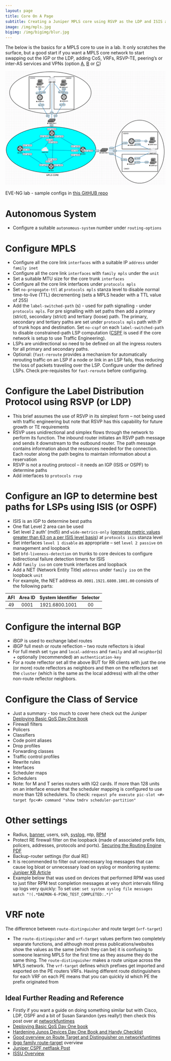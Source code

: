 ```yaml
---
layout: page
title: Core On A Page
subtitle: Creating a Juniper MPLS core using RSVP as the LDP and ISIS as the IGP. The brief assumes no current need for Traffic Engineering
image: /img/mpls.jpg
bigimg: /img/bigimg/blur.jpg
---
```

The below is the basics for a MPLS core to use in a lab. It only scratches the surface, but a good start if you want a MPLS core network to start swapping out the IGP or the LDP, adding CoS, VRFs, RSVP-TE, peering’s or inter-AS services and VPNs (option [A]( https://www.juniper.net/documentation/en_US/junose16.1/topics/concept/mbgp-inter-as-option-a-overview.html), [B]( https://www.juniper.net/documentation/en_US/junose16.1/topics/concept/mbgp-inter-as-option-b-overview.html) or [C]( https://www.juniper.net/documentation/en_US/junose16.1/topics/concept/mbgp-inter-as-option-c-overview.html))

![core_mpls](/img/core.png)

EVE-NG lab - sample configs in [this GitHUB repo](https://github.com/sipart/core_mpls)

# Autonomous System
* Configure a suitable `autonomous-system` number under `routing-options`

# Configure MPLS
* Configure all the core link `interfaces` with a suitable IP `address` under `family inet`
* Configure all the core link `interfaces` with `family mpls` under the `unit`
* Set a suitable MTU size for the core trunk `interfaces`
* Configure all the core link interfaces under `protocols mpls`
* Set `no-propogate-ttl` at `protocols mpls` stanza level to disable normal time-to-live (TTL) decrementing (sets a MPLS header with a TTL value of 255)
* Add the `label-switched-path` (s) - used for path signalling - under `protocols mpls`. For pre signalling with set paths then add a primary (strict), secondary (strict) and tertiary (loose) path. The primary, secondary and tertiary paths are set under `protocols mpls` path with IP of trunk hops and destination. Set `no-cspf` on each `label-switched-path` to disable constrained-path LSP computation ([CSPF](https://netflask.net/jnpr-constrained-shortest-path-first/) is used if the core network is setup to use Traffic Engineering).
* LSPs are unidirectional so need to be defined on all the ingress routers for all primary and secondary paths.
* Optional: (`fast-reroute` provides a mechanism for automatically rerouting traffic on an LSP if a node or link in an LSP fails, thus reducing the loss of packets traveling over the LSP. Configure under the defined LSPs. Check pre-requisites for `fast-reroute` before configuring.

# Configure the Label Distribution Protocol using RSVP (or LDP)
* This brief assumes the use of RSVP in its simplest form – not being used with traffic engineering but note that RSVP has this capability for future growth or TE requirements
* RSVP uses unidirectional and simplex flows through the network to perform its function. The inbound router initiates an RSVP path message and sends it downstream to the outbound router. The path message contains information about the resources needed for the connection. Each router along the path begins to maintain information about a reservation
* RSVP is not a routing protocol – it needs an IGP (ISIS or OSPF) to determine paths
* Add interfaces to `protocols rsvp`

# Configure an IGP to determine best paths for LSPs using ISIS (or OSPF)
* ISIS is an IGP to determine best paths
* One flat Level 2 area can be used
* Set level 2 auth’ (md5) and `wide-metrics-only` ([generate metric values greater than 63 on a per ISIS level basis](https://www.juniper.net/documentation/en_US/junos/topics/reference/configuration-statement/wide-metrics-only-edit-protocols-isis.html)) at `protocols isis` stanza level
* Set interfaces `level 1 disable` as appropriate – set `level 2 passive` on management and loopback
* Set `bfd-liveness-detection` on trunks to core devices to configure bidirectional failure detection timers for ISIS
* Add `family iso` on core trunk interfaces and loopback
* Add a NET (Network Entity Title) `address` under `family iso` on the loopback `unit`
* For example, the NET address `49.0001.1921.6800.1001.00` consists of the following parts:

|AFI|Area ID|System Identifier|Selector|
|:---:|:---:|:---:|:---:|
|49|0001|1921.6800.1001|00|

# Configure the internal BGP
* iBGP is used to exchange label routes
* iBGP full mesh or route reflection – two route reflectors is ideal
* For full mesh set `type` and `local-address` and `family` and all `neighbor`(s) + optionally (recommended) an `authentication-key`
* For a route reflector set all the above BUT for RR clients with just the one (or more) route reflectors as neighbors and then on the reflectors set the `cluster` (which is the same as the local address) with all the other non-route reflector neighbors.

# Configure the Class of Service
* Just a summary - too much to cover here check out the Juniper [Deploying Basic QoS Day One book](https://www.juniper.net/uk/en/training/jnbooks/day-one/fundamentals-series/deploying-basic-qos/)
* Firewall filters
* Policers
* Classifiers
* Code point aliases
* Drop profiles
* Forwarding classes
* Traffic control profiles
* Rewrite rules
* Interfaces
* Scheduler maps
* Schedulers
* Note: for M and T series routers with IQ2 cards. If more than 128 units on an interface ensure that the scheduler mapping is configured to use more than 128 schedulers. To check:
`request pfe execute pic-slot <#> target fpc<#> command "show tmdrv scheduler-partition"`

# Other settings
* Radius, [banner](https://www.juniper.net/documentation/en_US/junos/topics/task/configuration/authentication-router-login-message-qfx-series.html), users, ssh, [syslog](https://www.juniper.net/documentation/en_US/junos/topics/example/syslog-single-chassis-system-configuring.html), ntp, [RPM](https://www.juniper.net/documentation/en_US/junos/topics/concept/security-rpm-overview.html)
* Protect RE firewall filter on the loopback (made of associated prefix lists, policers, addresses, protocols and ports). [Securing the Routing Engine PDF](http://www.hiphop-resistance.com/juniperdayone/Securing_RouteEngine2.pdf)
* Backup-router settings (for dual RE)
* It is recommended to filter out unnecessary log messages that can cause log bloat or unnecessary load on syslog or monitoring systems: [Juniper KB Article](https://kb.juniper.net/InfoCenter/index?page=content&id=KB9382)
* Example below that was used on devices that performed RPM was used to just filter RPM test completion messages at very short intervals filling up logs very quickly: To set use:
`set system syslog file messages match "!(.*DAEMON-6-PING_TEST_COMPLETED:.*)"`

# VRF note
The difference between `route-distinguisher` and route target (`vrf-target`)
* The `route-distinguisher` and `vrf-target` values perform two completely separate functions, and although most press publications/websites show the values as the same (which they can be) it is confusing to someone learning MPLS for the first time as they assume they do the same thing. The `route-distinguisher` makes a route unique across the MPLS network. The `vrf-target` defines which prefixes get imported and exported on the PE routers VRFs. Having different route distinguishers for each VRF on each PE means that you can quickly id which PE the prefix originated from

## Ideal Further Reading and Reference
* Firstly if you want a guide on doing something similar but with Cisco, LDP, OSPF and a bit of Susan Sarandon (yes really!) then check this post over at [networkfuntimes](http://www.networkfuntimes.com/configure-a-basic-service-provider-mpls-vpn-free-gns3-topology-to-download/)
* [Deploying Basic QoS Day One book](https://www.juniper.net/uk/en/training/jnbooks/day-one/fundamentals-series/deploying-basic-qos/)
* [Hardening Junos Devices Day One Book and Handy Checklist](https://www.juniper.net/uk/en/training/jnbooks/day-one/fundamentals-series/hardening-junos-devices-checklist/)
* [Good overview on Route Target and Distinguisher on networkfuntimes](http://www.networkfuntimes.com/route-distinguishers-vs-route-targets-what-are-they-why-do-we-need-them-both/)
* [ibgp family route-target](https://www.juniper.net/documentation/en_US/junos/topics/usage-guidelines/vpns-configuring-bgp-route-target-filtering-in-vpns.html) overview
* [Juniper CSPF netflask Post](https://netflask.net/jnpr-constrained-shortest-path-first/)
* [ISSU Overview](https://www.juniper.net/documentation/en_US/junos/topics/concept/issu-oveview.html)
